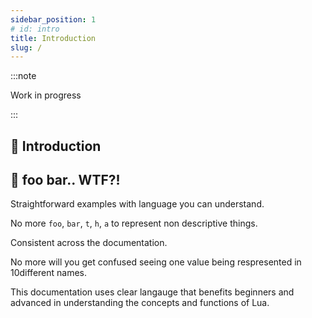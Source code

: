 ```yaml
---
sidebar_position: 1
# id: intro
title: Introduction
slug: /
---
```


:::note

Work in progress

:::

## 👋 Introduction

## 🚅 foo bar.. WTF?!

Straightforward examples with language you can understand.

No more `foo`, `bar`, `t`, `h`, `a` to represent non descriptive things.

Consistent across the documentation. 

No more will you get confused seeing one value being respresented in 10different names.

This documentation uses clear langauge that benefits beginners and advanced in understanding the concepts and functions of Lua.